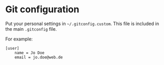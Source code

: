 
# Git configuration

Put your personal settings in `~/.gitconfig.custom`. This file is included in
the main `.gitconfig` file.

For example:

```
[user]
    name = Jo Doe
    email = jo.doe@web.de
```
